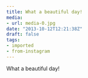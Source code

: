 ```yaml
---
title: What a beautiful day!
media:
- url: media-0.jpg
date: "2013-10-12T12:21:38Z"
draft: false
tags:
- imported
- from-instagram
---
```

What a beautiful day!
